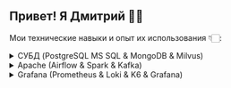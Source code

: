 ## Привет! Я Дмитрий 👋🏻

Мои технические навыки и опыт их использования 👇🏻:

<details>

<summary>СУБД (PostgreSQL MS SQL & MongoDB & Milvus)</summary>

### PostgreSQL

...

### MS SQL

...

### MongoDB

...

### Milvus

Система распознавания лиц (CV):
- создание эмбеддингов через ResNet-50;
- однозначная идентификация человека по лицу + поиск подобных лиц;
- поиск на базе индексов Milvus.
<img src="assets/images/milvus.png">


</details>

<details>

<summary>Apache (Airflow & Spark & Kafka)</summary>

### Apache Airflow

...

### Apache Spark

...

### Apache Kafka

...

</details>

<details>

<summary>Grafana (Prometheus & Loki & K6 & Grafana)</summary>

### Prometheus

...

### Loki

...


### K6

Нагрузочное тестирование веб-приложений:
- проверка latency запросов к API / страницам;
- поиск медленных страниц для оптимизации;
- оценка максимальной пропускной способности системы.
<img src="assets/images/grafana-k6.png">

### Grafana

...

</details>
